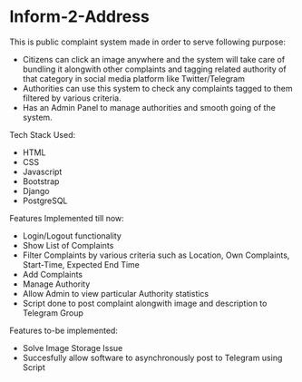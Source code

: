 # Inform-2-Address
This is public complaint system made in order to serve following purpose:
- Citizens can click an image anywhere and the system will take care of bundling it alongwith other complaints and tagging related authority of that category in social media platform like Twitter/Telegram
- Authorities can use this system to check any complaints tagged to them filtered by various criteria.
- Has an Admin Panel to manage authorities and smooth going of the system.

Tech Stack Used:
- HTML
- CSS
- Javascript
- Bootstrap
- Django
- PostgreSQL

Features Implemented till now:
- Login/Logout functionality
- Show List of Complaints
- Filter Complaints by various criteria such as Location, Own Complaints, Start-Time, Expected End Time
- Add Complaints
- Manage Authority
- Allow Admin to view particular Authority statistics
- Script done to post complaint alongwith image and description to Telegram Group

Features to-be implemented:
- Solve Image Storage Issue
- Succesfully allow software to asynchronously post to Telegram using Script
